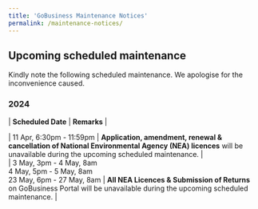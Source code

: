 ```yaml
---
title: 'GoBusiness Maintenance Notices'
permalink: /maintenance-notices/
---
```


## Upcoming scheduled maintenance

Kindly note the following scheduled maintenance. We apologise for the inconvenience caused.

### 2024 

| **Scheduled Date** | **Remarks** |  
    
| 11 Apr, 6:30pm - 11:59pm | **Application, amendment, renewal & cancellation of National Environmental Agency (NEA) licences** will be unavailable during the upcoming scheduled maintenance. |           
| 3 May, 3pm - 4 May, 8am<br>4 May, 5pm - 5 May, 8am<br>23 May, 6pm - 27 May, 8am | **All NEA Licences & Submission of Returns** on GoBusiness Portal will be unavailable during the upcoming scheduled maintenance. |             






<script src="/jquery/jquery.min.js"></script>
<script src="/jquery/resize-tables.js"></script>
